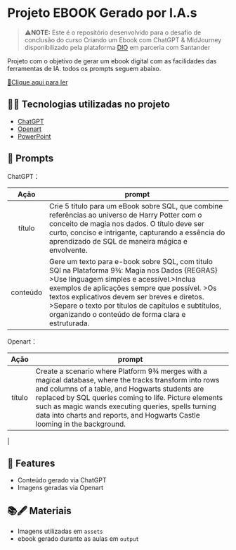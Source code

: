 
# Projeto EBOOK Gerado por I.A.s


 >⚠️**NOTE:** Este é o repositório desenvolvido para o desafio de conclusão do curso Criando um Ebook com ChatGPT & MidJourney disponibilizado pela plataforma  [DIO](https://dio.me) em parceria com Santander

Projeto com o objetivo de gerar um ebook digital com as facilidades das ferramentas de IA. todos os prompts seguem abaixo.

<a href="https://github.com/edilaniaboliveira/Criando-E-Book-com-IA/blob/main/resultados/SQL%20na%20Plataforma%209%C2%BE.pdf" title="View PDF now"> 📕Clique aqui para ler</a>

## 👩‍💻 Tecnologias utilizadas no projeto

- [ChatGPT](https://chat.openai.com/) 
- [Openart](https://openart.ai/create)
- [PowerPoint](https://www.microsoft.com/en/microsoft-365/powerpoint)

## 💢 Prompts


ChatGPT：

|   Ação   | prompt                                                                                                                                                                                                                                                                         |
| :------: | ------------------------------------------------------------------------------------------------------------------------------------------------------------------------------------------------------------------------------------------------------------------------------ |
|  título  | Crie 5 título para um eBook sobre SQL, que combine referências ao universo de Harry Potter com o conceito de magia nos dados. O título deve ser curto, conciso e intrigante, capturando a essência do aprendizado de SQL de maneira mágica e envolvente.                                                        |
| conteúdo | Gere um texto para e-book sobre SQL, com titulo SQl na Plataforma 9¾: Magia nos Dados {REGRAS} >Use linguagem simples e acessível.>Inclua exemplos de aplicações sempre que possível. >Os textos explicativos devem ser breves e diretos. >Separe o texto por títulos de capítulos e subtítulos, organizando o conteúdo de forma clara e estruturada. |


Openart：

|  Ação  | prompt                                                                                 |
| :----: | -------------------------------------------------------------------------------------- |
| título | Create a scenario where Platform 9¾ merges with a magical database, where the tracks transform into rows and columns of a table, and Hogwarts students are replaced by SQL queries coming to life. Picture elements such as magic wands executing queries, spells turning data into charts and reports, and Hogwarts Castle looming in the background.





 |

## 📢 Features

- Conteúdo gerado via ChatGPT
- Imagens geradas via Openart

## 📚🖋️ Materiais

- Imagens utilizadas em `assets`
- ebook gerado durante as aulas em `output`
